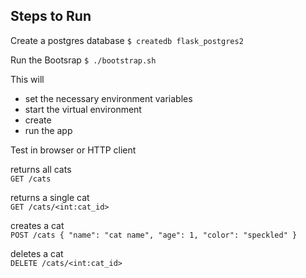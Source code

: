 ## Steps to Run

Create a postgres database
`$ createdb flask_postgres2`

Run the Bootsrap
`$ ./bootstrap.sh`

This will
- set the necessary environment variables
- start the virtual environment
- create
- run the app

Test in browser or HTTP client


returns all cats<br>
`GET /cats`

returns a single cat<br>
`GET /cats/<int:cat_id>`

creates a cat<br>
`POST /cats { "name": "cat name", "age": 1, "color": "speckled" }`

deletes a cat<br>
`DELETE /cats/<int:cat_id>`
```